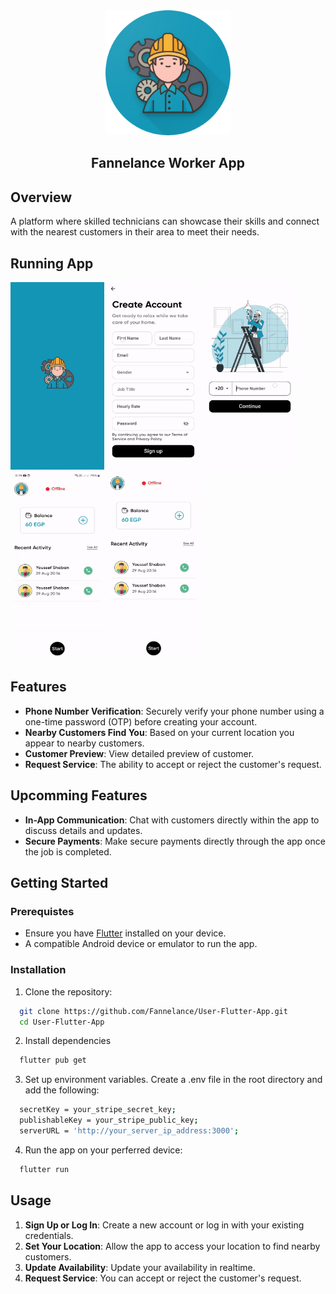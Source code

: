 <section id="fannelance-app" align="center">
  <img src="assets/icons/fannelance-logo.png" width=200 height=200>
  <h1>Fannelance Worker App</h1>
</section>

## Overview

A platform where skilled technicians can showcase their skills and connect with the nearest customers in their area to meet their needs.

## Running App

<section id="screens">
  <img src="screens/screen01.gif" alt="screen 01" width=150 height="300"/>
  <img src="screens/screen02.gif" alt="screen 02" width=150 height="300"/>
  <img src="screens/screen03.gif" alt="screen 03" width=150 height="300"/>
  <img src="screens/screen04.gif" alt="screen 04" width=150 height="300"/>
  <img src="screens/screen05.gif" alt="screen 05" width=150 height="300"/>
</section>

## Features

- **Phone Number Verification**: Securely verify your phone number using a one-time password (OTP) before creating your account.
- **Nearby Customers Find You**: Based on your current location you appear to nearby customers.
- **Customer Preview**: View detailed preview of customer.
- **Request Service**: The ability to accept or reject the customer's request.

## Upcomming Features

- **In-App Communication**: Chat with customers directly within the app to discuss details and updates.
- **Secure Payments**: Make secure payments directly through the app once the job is completed.

## Getting Started

### Prerequistes

- Ensure you have [Flutter]("https://docs.flutter.dev/get-started/install") installed on your device.
- A compatible Android device or emulator to run the app.

### Installation

1. Clone the repository:

```bash
  git clone https://github.com/Fannelance/User-Flutter-App.git
  cd User-Flutter-App
```

2. Install dependencies

```bash
  flutter pub get
```

3. Set up environment variables. Create a .env file in the root directory and add the following:

```bash
  secretKey = your_stripe_secret_key;
  publishableKey = your_stripe_public_key;
  serverURL = 'http://your_server_ip_address:3000';
```

4. Run the app on your perferred device:

```bash
  flutter run
```

## Usage

1. **Sign Up or Log In**: Create a new account or log in with your existing credentials.
2. **Set Your Location**: Allow the app to access your location to find nearby customers.
3. **Update Availability**: Update your availability in realtime.
4. **Request Service**: You can accept or reject the customer's request.
